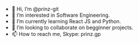 - 👋 Hi, I’m @prinz-git
- 👀 I’m interested in Software Engineering.
- 🌱 I’m currently learning React JS and Python.
- 💞️ I’m looking to collaborate on begginner projects. 
- 📫 How to reach me, Skype: prinz.gp

<!---
prinz-git/prinz-git is a ✨ special ✨ repository because its `README.md` (this file) appears on your GitHub profile.
You can click the Preview link to take a look at your changes.
--->
